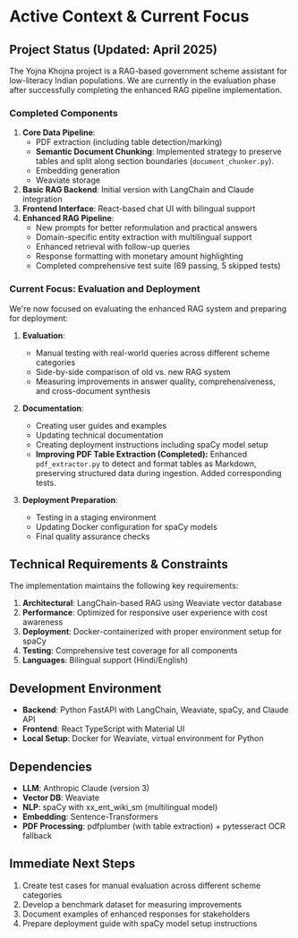 # Active Context & Current Focus

## Project Status (Updated: April 2025)

The Yojna Khojna project is a RAG-based government scheme assistant for low-literacy Indian populations. We are currently in the evaluation phase after successfully completing the enhanced RAG pipeline implementation.

### Completed Components

1. **Core Data Pipeline**:
    - PDF extraction (including table detection/marking)
    - **Semantic Document Chunking**: Implemented strategy to preserve tables and split along section boundaries (`document_chunker.py`).
    - Embedding generation
    - Weaviate storage
2. **Basic RAG Backend**: Initial version with LangChain and Claude integration
3. **Frontend Interface**: React-based chat UI with bilingual support
4. **Enhanced RAG Pipeline**:
   - New prompts for better reformulation and practical answers
   - Domain-specific entity extraction with multilingual support
   - Enhanced retrieval with follow-up queries
   - Response formatting with monetary amount highlighting
   - Completed comprehensive test suite (69 passing, 5 skipped tests)

### Current Focus: Evaluation and Deployment

We're now focused on evaluating the enhanced RAG system and preparing for deployment:

1. **Evaluation**:
   - Manual testing with real-world queries across different scheme categories
   - Side-by-side comparison of old vs. new RAG system
   - Measuring improvements in answer quality, comprehensiveness, and cross-document synthesis

2. **Documentation**:
   - Creating user guides and examples
   - Updating technical documentation
   - Creating deployment instructions including spaCy model setup
   - **Improving PDF Table Extraction (Completed):** Enhanced `pdf_extractor.py` to detect and format tables as Markdown, preserving structured data during ingestion. Added corresponding tests.

3. **Deployment Preparation**:
   - Testing in a staging environment
   - Updating Docker configuration for spaCy models
   - Final quality assurance checks

## Technical Requirements & Constraints

The implementation maintains the following key requirements:

1. **Architectural**: LangChain-based RAG using Weaviate vector database
2. **Performance**: Optimized for responsive user experience with cost awareness
3. **Deployment**: Docker-containerized with proper environment setup for spaCy
4. **Testing**: Comprehensive test coverage for all components
5. **Languages**: Bilingual support (Hindi/English)

## Development Environment

- **Backend**: Python FastAPI with LangChain, Weaviate, spaCy, and Claude API
- **Frontend**: React TypeScript with Material UI
- **Local Setup**: Docker for Weaviate, virtual environment for Python

## Dependencies

- **LLM**: Anthropic Claude (version 3)
- **Vector DB**: Weaviate
- **NLP**: spaCy with xx_ent_wiki_sm (multilingual model)
- **Embedding**: Sentence-Transformers
- **PDF Processing**: pdfplumber (with table extraction) + pytesseract OCR fallback

## Immediate Next Steps

1. Create test cases for manual evaluation across different scheme categories
2. Develop a benchmark dataset for measuring improvements
3. Document examples of enhanced responses for stakeholders
4. Prepare deployment guide with spaCy model setup instructions
